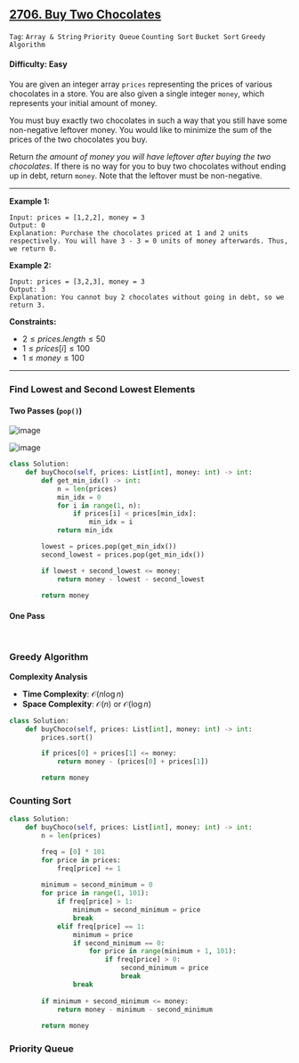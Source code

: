 ## [2706. Buy Two Chocolates](https://leetcode.com/problems/buy-two-chocolates)

```Tag```: ```Array & String``` ```Priority Queue``` ```Counting Sort``` ```Bucket Sort``` ```Greedy Algorithm```

#### Difficulty: Easy

You are given an integer array ```prices``` representing the prices of various chocolates in a store. You are also given a single integer ```money```, which represents your initial amount of money.

You must buy exactly two chocolates in such a way that you still have some non-negative leftover money. You would like to minimize the sum of the prices of the two chocolates you buy.

Return _the amount of money you will have leftover after buying the two chocolates_. If there is no way for you to buy two chocolates without ending up in debt, return ```money```. Note that the leftover must be non-negative.

---

__Example 1:__
```
Input: prices = [1,2,2], money = 3
Output: 0
Explanation: Purchase the chocolates priced at 1 and 2 units respectively. You will have 3 - 3 = 0 units of money afterwards. Thus, we return 0.
```

__Example 2:__
```
Input: prices = [3,2,3], money = 3
Output: 3
Explanation: You cannot buy 2 chocolates without going in debt, so we return 3.
```

__Constraints:__

- $2 \le prices.length \le 50$
- $1 \le prices[i] \le 100$
- $1 \le money \le 100$

---

### Find Lowest and Second Lowest Elements

#### Two Passes (```pop()```)

![image](https://leetcode.com/problems/buy-two-chocolates/Figures/2706/2706_slide_images_used/Slide1_1.PNG)

![image](https://leetcode.com/problems/buy-two-chocolates/Figures/2706/2706_slide_images_used/Slide1_2.PNG)

```Python
class Solution:
    def buyChoco(self, prices: List[int], money: int) -> int:
        def get_min_idx() -> int:
            n = len(prices)
            min_idx = 0
            for i in range(1, n):
                if prices[i] < prices[min_idx]:
                    min_idx = i
            return min_idx

        lowest = prices.pop(get_min_idx())
        second_lowest = prices.pop(get_min_idx())

        if lowest + second_lowest <= money:
            return money - lowest - second_lowest
        
        return money
```

#### One Pass

```Python

```

```Python

```

### Greedy Algorithm

__Complexity Analysis__

- __Time Complexity__: $\mathcal{O}(n \log{}n)$
- __Space Complexity__: $\mathcal{O}(n)$ or $\mathcal{O}(\log{}n)$

```Python
class Solution:
    def buyChoco(self, prices: List[int], money: int) -> int:
        prices.sort()

        if prices[0] + prices[1] <= money:
            return money - (prices[0] + prices[1])

        return money
```

### Counting Sort

```Python
class Solution:
    def buyChoco(self, prices: List[int], money: int) -> int:
        n = len(prices)

        freq = [0] * 101
        for price in prices:
            freq[price] += 1
        
        minimum = second_minimum = 0
        for price in range(1, 101):
            if freq[price] > 1:
                minimum = second_minimum = price
                break
            elif freq[price] == 1:
                minimum = price
                if second_minimum == 0:
                    for price in range(minimum + 1, 101):
                        if freq[price] > 0:
                            second_minimum = price
                            break
                break
        
        if minimum + second_minimum <= money:
            return money - minimum - second_minimum
        
        return money
```

### Priority Queue

```Python

```
